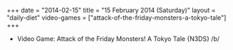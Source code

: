 +++
date = "2014-02-15"
title = "15 February 2014 (Saturday)"
layout = "daily-diet"
video-games = ["attack-of-the-friday-monsters-a-tokyo-tale"]
+++


* Video Game: Attack of the Friday Monsters! A Tokyo Tale {N3DS} /b/
